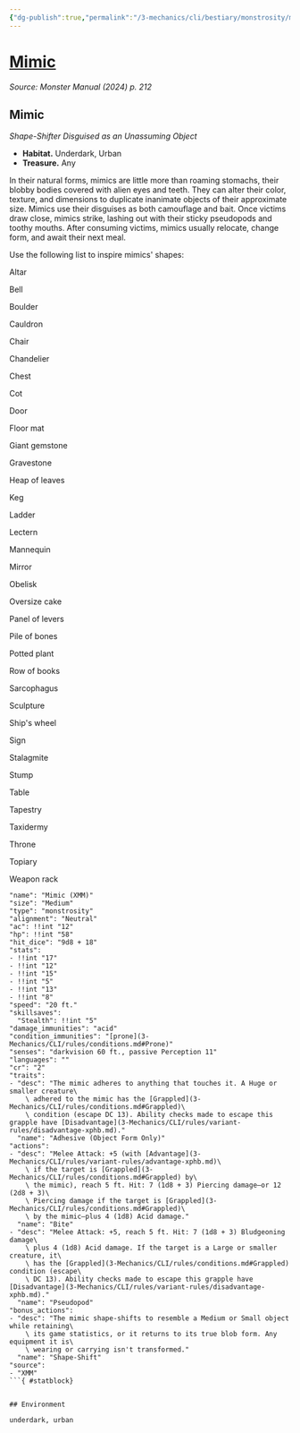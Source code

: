 ```yaml
---
{"dg-publish":true,"permalink":"/3-mechanics/cli/bestiary/monstrosity/mimic-xmm/","tags":["ttrpg-cli/compendium/src/5e/xmm","ttrpg-cli/monster/cr/2","ttrpg-cli/monster/environment/underdark","ttrpg-cli/monster/environment/urban","ttrpg-cli/monster/size/medium","ttrpg-cli/monster/type/monstrosity"],"created":"2025-02-22T12:02:28.434-05:00","updated":"2025-02-26T17:46:10.434-05:00"}
---
```


# [Mimic](3-Mechanics/CLI/bestiary/monstrosity/mimic-xmm.md)
*Source: Monster Manual (2024) p. 212*  

## Mimic

*Shape-Shifter Disguised as an Unassuming Object*

- **Habitat.** Underdark, Urban  
- **Treasure.** Any  

In their natural forms, mimics are little more than roaming stomachs, their blobby bodies covered with alien eyes and teeth. They can alter their color, texture, and dimensions to duplicate inanimate objects of their approximate size. Mimics use their disguises as both camouflage and bait. Once victims draw close, mimics strike, lashing out with their sticky pseudopods and toothy mouths. After consuming victims, mimics usually relocate, change form, and await their next meal.

Use the following list to inspire mimics' shapes:

Altar

Bell

Boulder

Cauldron

Chair

Chandelier

Chest

Cot

Door

Floor mat

Giant gemstone

Gravestone

Heap of leaves

Keg

Ladder

Lectern

Mannequin

Mirror

Obelisk

Oversize cake

Panel of levers

Pile of bones

Potted plant

Row of books

Sarcophagus

Sculpture

Ship's wheel

Sign

Stalagmite

Stump

Table

Tapestry

Taxidermy

Throne

Topiary

Weapon rack

```statblock
"name": "Mimic (XMM)"
"size": "Medium"
"type": "monstrosity"
"alignment": "Neutral"
"ac": !!int "12"
"hp": !!int "58"
"hit_dice": "9d8 + 18"
"stats":
- !!int "17"
- !!int "12"
- !!int "15"
- !!int "5"
- !!int "13"
- !!int "8"
"speed": "20 ft."
"skillsaves":
  "Stealth": !!int "5"
"damage_immunities": "acid"
"condition_immunities": "[prone](3-Mechanics/CLI/rules/conditions.md#Prone)"
"senses": "darkvision 60 ft., passive Perception 11"
"languages": ""
"cr": "2"
"traits":
- "desc": "The mimic adheres to anything that touches it. A Huge or smaller creature\
    \ adhered to the mimic has the [Grappled](3-Mechanics/CLI/rules/conditions.md#Grappled)\
    \ condition (escape DC 13). Ability checks made to escape this grapple have [Disadvantage](3-Mechanics/CLI/rules/variant-rules/disadvantage-xphb.md)."
  "name": "Adhesive (Object Form Only)"
"actions":
- "desc": "Melee Attack: +5 (with [Advantage](3-Mechanics/CLI/rules/variant-rules/advantage-xphb.md)\
    \ if the target is [Grappled](3-Mechanics/CLI/rules/conditions.md#Grappled) by\
    \ the mimic), reach 5 ft. Hit: 7 (1d8 + 3) Piercing damage—or 12 (2d8 + 3)\
    \ Piercing damage if the target is [Grappled](3-Mechanics/CLI/rules/conditions.md#Grappled)\
    \ by the mimic—plus 4 (1d8) Acid damage."
  "name": "Bite"
- "desc": "Melee Attack: +5, reach 5 ft. Hit: 7 (1d8 + 3) Bludgeoning damage\
    \ plus 4 (1d8) Acid damage. If the target is a Large or smaller creature, it\
    \ has the [Grappled](3-Mechanics/CLI/rules/conditions.md#Grappled) condition (escape\
    \ DC 13). Ability checks made to escape this grapple have [Disadvantage](3-Mechanics/CLI/rules/variant-rules/disadvantage-xphb.md)."
  "name": "Pseudopod"
"bonus_actions":
- "desc": "The mimic shape-shifts to resemble a Medium or Small object while retaining\
    \ its game statistics, or it returns to its true blob form. Any equipment it is\
    \ wearing or carrying isn't transformed."
  "name": "Shape-Shift"
"source":
- "XMM"
```{ #statblock}


## Environment

underdark, urban